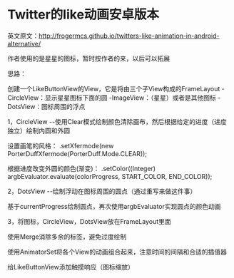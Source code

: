 Twitter的like动画安卓版本
===

英文原文：http://frogermcs.github.io/twitters-like-animation-in-android-alternative/

作者使用的是星星的图标，暂时按作者的来，以后可以拓展

思路：

创建一个LikeButtonView的View，它是将由三个子View构成的FrameLayout
    -CircleView：显示星星图标下面的圆
    -ImageView：（星星）或者是其他图标
    -DotsView：图标周围的浮点

1，CircleView
    --使用Clear模式绘制颜色清除画布，然后根据给定的进度（进度独立）绘制内圆和外圆

设置画笔的风格：
    .setXfermode(new PorterDuffXfermode(PorterDuff.Mode.CLEAR));

根据进度改变外圆的颜色(渐变)：
    .setColor((Integer) argbEvaluator.evaluate(colorProgress, START_COLOR, END_COLOR));

2，DotsView
    --绘制浮动在图标周围的圆点（通过重写来做这件事）

基于currentProgress绘制圆点，再次使用argbEvaluator实现圆点的颜色动画

3，将图标，CircleView，DotsView放在FrameLayout里面

使用Merge消除多余的标签，避免过度绘制

使用AnimatorSet将各个View的动画组合起来，注意时间的间隔和合适的插值器

给LikeButtonView添加触摸响应（图标缩放）



